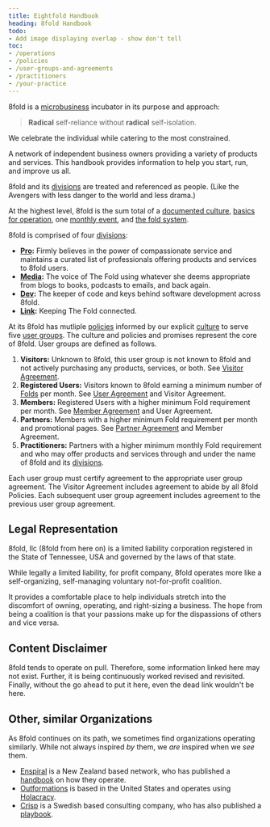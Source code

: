 ```yaml
---
title: Eightfold Handbook
heading: 8fold Handbook
todo:
- Add image displaying overlap - show don't tell
toc:
- /operations
- /policies
- /user-groups-and-agreements
- /practitioners
- /your-practice
---
```



8fold is a [microbusiness](https://www.sba.gov/sites/default/files/Microbusinesses_in_the_Economy.pdf) incubator in its purpose and approach:

> **Radical** self-reliance without **radical** self-isolation.

We celebrate the individual while catering to the most constrained.

A network of independent business owners providing a variety of products and services. This handbook provides information to help you start, run, and improve us all.

8fold and its [divisions](/operations/divisions) are treated and referenced as people. (Like the Avengers with less danger to the world and less drama.)

At the highest level, 8fold is the sum total of a [documented culture](/operations/culture), [basics for operation](/operations), one [monthly event](/operations/monthly), and [the fold system](/operations/fold-system).

8fold is comprised of four [divisions](/operations/divisions):

* **[Pro](https://8fold.pro):** Firmly believes in the power of compassionate service and maintains a curated list of professionals offering products and services to 8fold users.
* **[Media](https://8fold.media):** The voice of The Fold using whatever she deems appropriate from blogs to books, podcasts to emails, and back again.
* **[Dev](https://8fold.dev):** The keeper of code and keys behind software development across 8fold.
* **[Link](https://8fold.link):** Keeping The Fold connected.

At its 8fold has mutliple [policies](/legal/policies) informed by our explicit [culture](/operations/culture) to serve five [user groups](/user-groups). The culture and policies and promises represent the core of 8fold. User groups are defined as follows.

1. **Visitors:** Unknown to 8fold, this user group is not known to 8fold and not actively purchasing any products, services, or both. See [Visitor Agreement](/visitor-agreement). 
2. **Registered Users:** Visitors known to 8fold earning a minimum number of [Folds](/fold-system) per month. See [User Agreement](/user-agreement) and Visitor Agreement.
3. **Members:** Registered Users with a higher minimum Fold requirement per month. See [Member Agreement](/member-agreement) and User Agreement.
4. **Partners:** Members with a higher minimum Fold requirement per month and promotional pages. See [Partner Agreement](/partner-agreement) and Member Agreement.
5. **Practitioners:** Partners with a higher minimum monthly Fold requirement and who may offer products and services through and under the name of 8fold and its [divisions](/divisions).

Each user group must certify agreement to the appropriate user group agreement. The Visitor Agreement includes agreement to abide by all 8fold Policies. Each subsequent user group agreement includes agreement to the previous user group agreement.

## Legal Representation

8fold, llc \(8fold from here on\) is a limited liability corporation registered in the State of Tennessee, USA and governed by the laws of that state.

While legally a limited liability, for profit company, 8fold operates more like a self-organizing, self-managing voluntary not-for-profit coalition.

It provides a comfortable place to help individuals stretch into the discomfort of owning, operating, and right-sizing a business. The hope from being a coalition is that your passions make up for the dispassions of others and vice versa.

## Content Disclaimer

8fold tends to operate on pull. Therefore, some information linked here may not exist. Further, it is being continuously worked revised and revisited. Finally, without the go ahead to put it here, even the dead link wouldn't be here.

## Other, similar Organizations

As 8fold continues on its path, we sometimes find organizations operating similarly. While not always inspired _by_ them, we _are_ inspired when we _see_ them.

* [Enspiral](https://enspiral.com) is a New Zealand based network, who has published a [handbook](https://handbook.enspiral.com) on how they operate.
* [Outformations](http://outformations.com) is based in the United States and operates using [Holacracy](https://www.holacracy.org).
* [Crisp](https://www.crisp.se) is a Swedish based consulting company, who has also published a [playbook](https://dna.crisp.se/docs/index.html).

